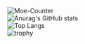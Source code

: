 ![Moe-Counter](https://Moe-Counter.speechless22.repl.co/get/@:Speechless22?theme=asoul)  
![Anurag's GitHub stats](https://github-readme-stats-speechless.vercel.app/api?username=Speechless22&show_icons=true&theme=transparent&card_width=720px)  
![Top Langs](https://github-readme-stats-speechless.vercel.app/api/top-langs/?username=Speechless22&layout=compact&theme=transparent&card_width=720px)  
![trophy](https://github-profile-trophy.vercel.app/?username=Speechless22&column=-1&no-bg=true&no-frame=true&theme=monokai)
